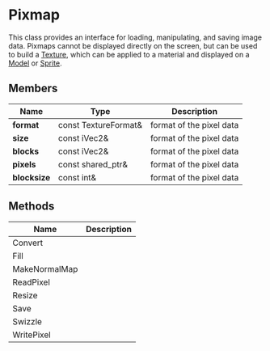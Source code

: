 # Pixmap #

This class provides an interface for loading, manipulating, and saving image data. Pixmaps cannot be displayed directly on the screen, but can be used to build a [Texture](CPP_Textures.md), which can be applied to a material and displayed on a [Model](API_Model.md) or [Sprite](API_Sprite.md).

## Members ##

| Name | Type | Description |
| ----- | ----- | ----- |
| **format** | const TextureFormat&  | format of the pixel data |
| **size** | const iVec2&  | format of the pixel data |
| **blocks** | const iVec2&  |  format of the pixel data |
| **pixels** | const shared_ptr<Buffer>&  | format of the pixel data |
| **blocksize** | const int&  | format of the pixel data |

## Methods ##

| Name | Description |
|-----|-----|
| Convert | |
| Fill | |
| MakeNormalMap | |
| ReadPixel | |
| Resize | |
| Save | |
| Swizzle | |
| WritePixel | |
